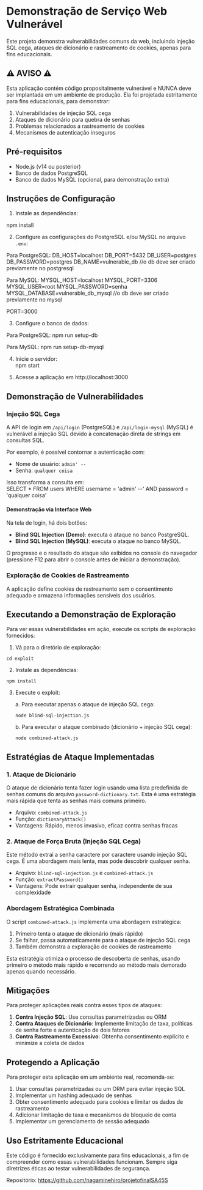 # Demonstração de Serviço Web Vulnerável  

Este projeto demonstra vulnerabilidades comuns da web, incluindo injeção SQL cega, ataques de dicionário e rastreamento de cookies, apenas para fins educacionais.  

## ⚠️ AVISO ⚠️  

Esta aplicação contém código propositalmente vulnerável e NUNCA deve ser implantada em um ambiente de produção. Ela foi projetada estritamente para fins educacionais, para demonstrar:  

1. Vulnerabilidades de injeção SQL cega  
2. Ataques de dicionário para quebra de senhas
3. Problemas relacionados a rastreamento de cookies  
4. Mecanismos de autenticação inseguros  

## Pré-requisitos  

- Node.js (v14 ou posterior)  
- Banco de dados PostgreSQL
- Banco de dados MySQL (opcional, para demonstração extra)

## Instruções de Configuração  

1. Instale as dependências:  

npm install


2. Configure as configurações do PostgreSQL e/ou MySQL no arquivo `.env`:

Para PostgreSQL:
DB_HOST=localhost
DB_PORT=5432
DB_USER=postgres
DB_PASSWORD=postgres
DB_NAME=vulnerable_db //o db deve ser criado previamente no postgresql

Para MySQL:
MYSQL_HOST=localhost
MYSQL_PORT=3306
MYSQL_USER=root
MYSQL_PASSWORD=senha
MYSQL_DATABASE=vulnerable_db_mysql //o db deve ser criado previamente no mysql

PORT=3000



3. Configure o banco de dados:

Para PostgreSQL:
npm run setup-db

Para MySQL:
npm run setup-db-mysql


4. Inicie o servidor:  
npm start


5. Acesse a aplicação em http://localhost:3000  

## Demonstração de Vulnerabilidades

### Injeção SQL Cega

A API de login em `/api/login` (PostgreSQL) e `/api/login-mysql` (MySQL) é vulnerável a injeção SQL devido à concatenação direta de strings em consultas SQL.  

Por exemplo, é possível contornar a autenticação com:  
- Nome de usuário: `admin' --`  
- Senha: `qualquer coisa`  

Isso transforma a consulta em:  
SELECT * FROM users WHERE username = 'admin' --' AND password = 'qualquer coisa'

#### Demonstração via Interface Web

Na tela de login, há dois botões:
- **Blind SQL Injection (Demo)**: executa o ataque no banco PostgreSQL.
- **Blind SQL Injection (MySQL)**: executa o ataque no banco MySQL.

O progresso e o resultado do ataque são exibidos no console do navegador (pressione F12 para abrir o console antes de iniciar a demonstração).

### Exploração de Cookies de Rastreamento  

A aplicação define cookies de rastreamento sem o consentimento adequado e armazena informações sensíveis dos usuários.  

## Executando a Demonstração de Exploração  

Para ver essas vulnerabilidades em ação, execute os scripts de exploração fornecidos:  

1. Vá para o diretório de exploração:  

```
cd exploit
```

2. Instale as dependências:  

```
npm install
```

3. Execute o exploit:  

   a. Para executar apenas o ataque de injeção SQL cega:
   ```
   node blind-sql-injection.js
   ```
   
   b. Para executar o ataque combinado (dicionário + injeção SQL cega):
   ```
   node combined-attack.js
   ```

## Estratégias de Ataque Implementadas

### 1. Ataque de Dicionário

O ataque de dicionário tenta fazer login usando uma lista predefinida de senhas comuns do arquivo `password-dictionary.txt`. Esta é uma estratégia mais rápida que tenta as senhas mais comuns primeiro.

- Arquivo: `combined-attack.js`
- Função: `dictionaryAttack()`
- Vantagens: Rápido, menos invasivo, eficaz contra senhas fracas

### 2. Ataque de Força Bruta (Injeção SQL Cega)

Este método extrai a senha caractere por caractere usando injeção SQL cega. É uma abordagem mais lenta, mas pode descobrir qualquer senha.

- Arquivo: `blind-sql-injection.js` e `combined-attack.js`
- Função: `extractPassword()`
- Vantagens: Pode extrair qualquer senha, independente de sua complexidade

### Abordagem Estratégica Combinada

O script `combined-attack.js` implementa uma abordagem estratégica:
1. Primeiro tenta o ataque de dicionário (mais rápido)
2. Se falhar, passa automaticamente para o ataque de injeção SQL cega
3. Também demonstra a exploração de cookies de rastreamento

Esta estratégia otimiza o processo de descoberta de senhas, usando primeiro o método mais rápido e recorrendo ao método mais demorado apenas quando necessário.

## Mitigações

Para proteger aplicações reais contra esses tipos de ataques:

1. **Contra Injeção SQL**: Use consultas parametrizadas ou ORM
2. **Contra Ataques de Dicionário**: Implemente limitação de taxa, políticas de senha forte e autenticação de dois fatores
3. **Contra Rastreamento Excessivo**: Obtenha consentimento explícito e minimize a coleta de dados

## Protegendo a Aplicação  

Para proteger esta aplicação em um ambiente real, recomenda-se:  

1. Usar consultas parametrizadas ou um ORM para evitar injeção SQL  
2. Implementar um hashing adequado de senhas  
3. Obter consentimento adequado para cookies e limitar os dados de rastreamento  
4. Adicionar limitação de taxa e mecanismos de bloqueio de conta  
5. Implementar um gerenciamento de sessão adequado  

## Uso Estritamente Educacional  

Este código é fornecido exclusivamente para fins educacionais, a fim de compreender como essas vulnerabilidades funcionam. Sempre siga diretrizes éticas ao testar vulnerabilidades de segurança.



Repositório: https://github.com/nagaminehiro/projetofinalSA45S

